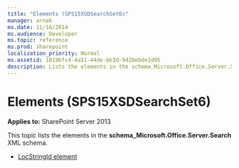```yaml
---
title: "Elements (SPS15XSDSearchSet6)"
manager: arnek
ms.date: 11/16/2014
ms.audience: Developer
ms.topic: reference
ms.prod: sharepoint
localization_priority: Normal
ms.assetid: 1819bfc4-4a51-44de-bb3d-942bebde2d95
description: Lists the elements in the schema_Microsoft.Office.Server.Search XML schema.
---
```


# Elements (SPS15XSDSearchSet6)

**Applies to:** SharePoint Server 2013

This topic lists the elements in the **schema_Microsoft.Office.Server.Search** XML schema. 

- [LocStringId element](locstringid-element-sps15xsdsearchset6.md)
    

